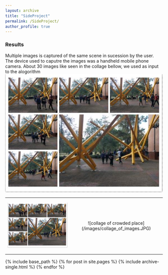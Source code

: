```yaml
---
layout: archive
title: "SideProject"
permalink: /SideProject/
author_profile: true
---
```

### Results
Multiple images is captured of the same scene in sucession by the user. The device used to caputre the images was a handheld mobile phone camera. About 30 images like seen in the collage bellow, we used as input to the alogorithm
![collage of crowded place](/images/collage_of_images.JPG)
<table style="border: none; border-collapse: collapse;" border="0" cellspacing="0" cellpadding="0" width="100%" align="center">
 <tr>
   <td>
    <p align="center">
    <img width=100% src="https://github.com/mhathiyari/mhathiyari.github.io/blob/master/images/collage_of_images.JPG" alt="Formation attacked by cannonballs"/>
    </p>
    </td>
     <td>
    <p align="center">
![collage of crowded place](/images/collage_of_images.JPG)
    </p>
    </td>
  </tr>
</table>
{% include base_path %}
{% for post in site.pages %}
{% include archive-single.html %}
{% endfor %}
